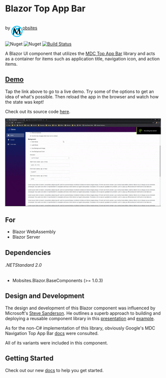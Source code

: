 # Blazor Top App Bar

by <a href="https://www.mobsites.com"><img align="center" src="./src/assets/mobsites-logo.png" width="36" height="36" style="padding-top: 20px;" />obsites</a>

![Nuget](https://img.shields.io/nuget/v/Mobsites.Blazor.TopAppBar) ![Nuget](https://img.shields.io/nuget/dt/Mobsites.Blazor.TopAppBar) [![Build Status](https://dev.azure.com/Mobsites-US/Blazor%20Top%20App%20Bar/_apis/build/status/Build?branchName=master)](https://dev.azure.com/Mobsites-US/Blazor%20Top%20App%20Bar/_build/latest?definitionId=24&branchName=master)

A Blazor UI component that utilizes the [MDC Top App Bar](https://material.io/develop/web/components/top-app-bar/) library and acts as a container for items such as application title, navigation icon, and action items.

## [Demo](https://topappbar.mobsites.com)

Tap the link above to go to a live demo. Try some of the options to get an idea of what's possible. Then reload the app in the browser and watch how the state was kept!

Check out its source code [here](./samples).

![Gif of Demo](src/assets/demo.gif)

## For

* Blazor WebAssembly
* Blazor Server

## Dependencies

###### .NETStandard 2.0

* Mobsites.Blazor.BaseComponents (>= 1.0.3)

## Design and Development

The design and development of this Blazor component was influenced by Microsoft's [Steve Sanderson](https://blog.stevensanderson.com/). He outlines a superb approach to building and deploying a reusable component library in this [presentation](https://youtu.be/QnBYmTpugz0) and [example](https://github.com/SteveSandersonMS/presentation-2020-01-NdcBlazorComponentLibraries).

As for the non-C# implementation of this library, obviously Google's MDC Navigation Top App Bar [docs](https://material.io/develop/web/components/top-app-bar/) were consulted.

All of its variants were included in this component.

## Getting Started

Check out our new [docs](https://www.mobsites.com/blazor/top-app-bar) to help you get started.
